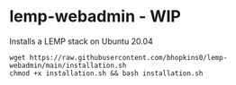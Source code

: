 # lemp-webadmin - WIP
Installs a LEMP stack on Ubuntu 20.04

```
wget https://raw.githubusercontent.com/bhopkins0/lemp-webadmin/main/installation.sh
chmod +x installation.sh && bash installation.sh
```
